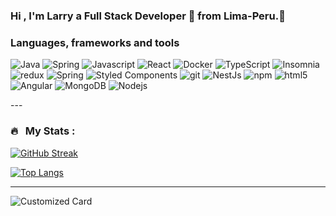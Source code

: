 
### Hi , I'm Larry a Full Stack Developer 🚀 from Lima-Peru.👋
<h3>Languages, frameworks and tools</h3>
<p>
  <img alt="Java" src="https://img.shields.io/badge/Java-ED8B00?style=flat-square&logo=openjdk&logoColor=white)" />
    <img alt="Spring" src="https://img.shields.io/badge/Spring-6DB33F?style=flat-square&logo=spring&logoColor=white)" />
  <img alt="Javascript" src="https://img.shields.io/badge/-Javascript-ffb833?style=flat-square&logo=javascript&logoColor=white" />
  <img alt="React" src="https://img.shields.io/badge/-React-45b8d8?style=flat-square&logo=react&logoColor=white" />
  <img alt="Docker" src="https://img.shields.io/badge/-Docker-46a2f1?style=flat-square&logo=docker&logoColor=white" />
  <img alt="TypeScript" src="https://img.shields.io/badge/-TypeScript-007ACC?style=flat-square&logo=typescript&logoColor=white" />
  <img alt="Insomnia" src="https://img.shields.io/badge/-Insomnia-5849BE?style=flat-square&logo=insomnia&logoColor=white" />
  <img alt="redux" src="https://img.shields.io/badge/-Redux-764ABC?style=flat-square&logo=redux&logoColor=white" />
  <img alt="Spring" src="https://img.shields.io/badge/Spring-6DB33F?style=flat-square&logo=spring&logoColor=white)" />
  <img alt="Styled Components" src="https://img.shields.io/badge/-Styled_Components-db7092?style=flat-square&logo=styled-components&logoColor=white" />
  <img alt="git" src="https://img.shields.io/badge/-Git-F05032?style=flat-square&logo=git&logoColor=white" />
  <img alt="NestJs" src="https://img.shields.io/badge/-NestJs-ea2845?style=flat-square&logo=nestjs&logoColor=white" />
  <img alt="npm" src="https://img.shields.io/badge/-NPM-CB3837?style=flat-square&logo=npm&logoColor=white" />
  <img alt="html5" src="https://img.shields.io/badge/-HTML5-E34F26?style=flat-square&logo=html5&logoColor=white" />
  <img alt="Angular" src="https://img.shields.io/badge/Angular-DD0031?style=for-the-badge&logo=angular&logoColor=white" />
  <img alt="MongoDB" src="https://img.shields.io/badge/-MongoDB-13aa52?style=flat-square&logo=mongodb&logoColor=white" />
  <img alt="Nodejs" src="https://img.shields.io/badge/-Nodejs-43853d?style=flat-square&logo=Node.js&logoColor=white" />
</p>
<!-- <p align="center"><img src="https://media.giphy.com/media/M9gbBd9nbDrOTu1Mqx/giphy.gif" width="100"/></p> -->
---

### 🔥 &nbsp; My Stats :
[![GitHub Streak](http://github-readme-streak-stats.herokuapp.com?user=Lcaichihua&theme=dark&background=000000)](https://git.io/streak-stats)

[![Top Langs](https://github-readme-stats.vercel.app/api/top-langs/?username=Lcaichihua&layout=compact&theme=vision-friendly-dark)](https://github.com/Lcaichihua/github-readme-stats)

---
![Customized Card](https://github-readme-stats.vercel.app/api/pin?username=Lcaichihua&repo=microservices-reactive-product&title_color=fff&icon_color=f9f9f9&text_color=9f9f9f&bg_color=151515&show_owner=true)

<!--

Here are some ideas to get you started:
- 🔭 I’m currently working on home office 😉
- 🌱 I’m currently learning Microservices,cloud
- 👯 I’m looking to collaborate on Proyects StartUp 
- 💬 Ask me about Java,Net ,Design patterns, infrastructure
- 😄 Pronouns: Seiya

-->
